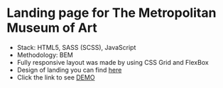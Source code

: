 # Landing page for The Metropolitan Museum of Art
- Stack: HTML5, SASS (SCSS), JavaScript
- Methodology: BEM
- Fully responsive layout was made by using CSS Grid and FlexBox
- Design of landing you can find [here](https://www.figma.com/file/lSR1m42L9YwzQwzzxKwHpw/THE-MET?node-id=8590%3A29)
- Click the link to see [DEMO](https://PastolNapas.github.io/Met-landing/)
